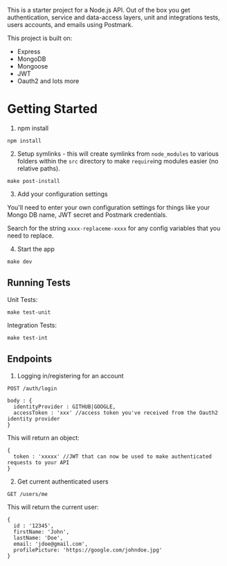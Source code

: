 This is a starter project for a Node.js API. Out of the box you get authentication, service and data-access layers, unit and integrations tests, users accounts, and emails using Postmark.

This project is built on:

- Express
- MongoDB
- Mongoose
- JWT
- Oauth2 and lots more

# Getting Started

1) npm install

```
npm install
```

2) Setup symlinks - this will create symlinks from `node_modules` to various folders within the `src` directory to make `require`ing modules easier (no relative paths).

```
make post-install
```

3) Add your configuration settings

You'll need to enter your own configuration settings for things like your Mongo DB name, JWT secret and Postmark credentials.

Search for the string `xxxx-replaceme-xxxx` for any config variables that you need to replace.

4) Start the app

```
make dev
```

## Running Tests

Unit Tests:

```
make test-unit
```

Integration Tests:

```
make test-int
```

## Endpoints

1) Logging in/registering for an account

```
POST /auth/login

body : {
  identityProvider : GITHUB|GOOGLE,
  accessToken : 'xxx' //access token you've received from the Oauth2 identity provider
}
```

This will return an object:

```
{
  token : 'xxxxx' //JWT that can now be used to make authenticated requests to your API
}
```

2) Get current authenticated users

```
GET /users/me
```

This will return the current user:

```
{
  id : '12345',
  firstName: 'John',
  lastName: 'Doe',
  email: 'jdoe@gmail.com',
  profilePicture: 'https://google.com/johndoe.jpg'
}
```
